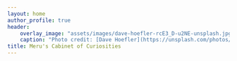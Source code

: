 ```yaml
---
layout: home
author_profile: true 
header:
    overlay_image: "assets/images/dave-hoefler-rcE3_D-u2NE-unsplash.jpg"
    caption: "Photo credit: [Dave Hoefler](https://unsplash.com/photos/forest-covered-with-fogs-rcE3_D-u2NE)"
title: Meru's Cabinet of Curiosities
---
```

